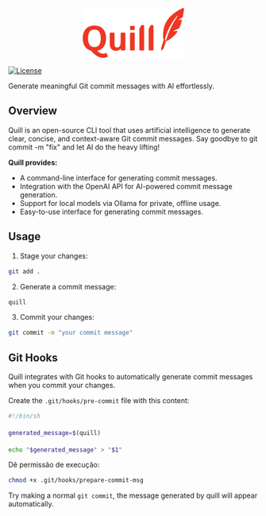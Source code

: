<div align="center">
    <img alt="quill-logo" height="100px" src="./assets/quill-logo.png">
</div>

[![License](https://img.shields.io/badge/License-MIT-blue.svg)](LICENSE)

Generate meaningful Git commit messages with AI effortlessly.

## Overview
Quill is an open-source CLI tool that uses artificial intelligence to generate clear, concise, and context-aware Git commit messages. Say goodbye to git commit -m "fix" and let AI do the heavy lifting!

**Quill provides:**
- A command-line interface for generating commit messages.
- Integration with the OpenAI API for AI-powered commit message generation.
- Support for local models via Ollama for private, offline usage.
- Easy-to-use interface for generating commit messages.

## Usage
1. Stage your changes:
```bash
git add .
```
2. Generate a commit message:
```bash
quill
```
3. Commit your changes:
```bash
git commit -m "your commit message"
```

## Git Hooks
Quill integrates with Git hooks to automatically generate commit messages when you commit your changes.


Create the `.git/hooks/pre-commit` file with this content:
```sh
#!/bin/sh

generated_message=$(quill)

echo "$generated_message" > "$1"
```
Dê permissão de execução:
```bash
chmod +x .git/hooks/prepare-commit-msg
```

Try making a normal `git commit`, the message generated by quill will appear automatically.
